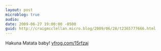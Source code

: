 ```yaml
---
layout: post
microblog: true
audio: 
date: 2009-06-27 19:00:00 -0500
guid: http://craigmcclellan.micro.blog/2009/06/28/t2365777666.html
---
```

Hakuna Matata baby! [yfrog.com/15rfzaj](http://yfrog.com/15rfzaj)
